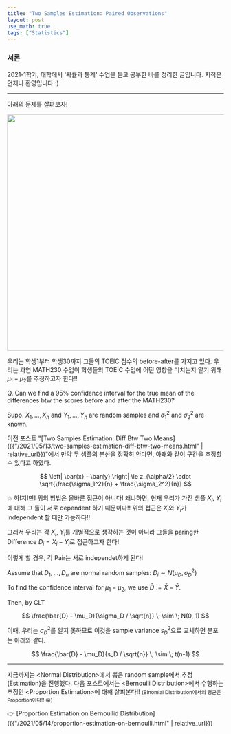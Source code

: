 ```yaml
---
title: "Two Samples Estimation: Paired Observations"
layout: post
use_math: true
tags: ["Statistics"]
---
```


### 서론
2021-1학기, 대학에서 '확률과 통계' 수업을 듣고 공부한 바를 정리한 글입니다. 지적은 언제나 환영입니다 :)

<hr/>

아래의 문제를 살펴보자!

<div class="img-wrapper">
<img src= "{{"/images/probability-and-statistics/paired-observations-example-1.png" | relative_url }}" width=550>
</div>

우리는 학생1부터 학생30까지 그들의 TOEIC 점수의 before-after를 가지고 있다. 우리는 과연 MATH230 수업이 학생들의 TOEIC 수업에 어떤 영향을 미치는지 알기 위해 $\mu_1 - \mu_2$를 추정하고자 한다!!

<div class="light-margine" markdown="1">

Q. Can we find a 95% confidence interval for the true mean of the differences btw the scores before and after the MATH230?

Supp. $X_1, \dots, X_n$ and $Y_1, \dots, Y_n$ are random samples and $\sigma_1^2$ and $\sigma_2^2$ are known.

이전 포스트 "[Two Samples Estimation: Diff Btw Two Means]({{"/2021/05/13/two-samples-estimation-diff-btw-two-means.html" | relative_url}})"에서 만약 두 샘플의 분산을 정확히 안다면, 아래와 같이 구간을 추정할 수 있다고 하였다.

$$
\left| \bar{x} - \bar{y} \right| \le z_{\alpha/2} \cdot \sqrt{\frac{\sigma_1^2}{n} + \frac{\sigma_2^2}{n}}
$$

💥 하!지!만! 위의 방법은 올바른 접근이 아니다! 왜냐하면, <span class="half_HL">현재 우리가 가진 샘플 $X_i$, $Y_i$에 대해 그 둘이 서로 dependent 하기 때문이다!!</span> 위의 접근은 $X_i$와 $Y_i$가 independent 할 때만 가능하다!!

</div>

그래서 우리는 각 $X_i$, $Y_i$를 개별적으로 생각하는 것이 아니라 그들을 paring한 Difference $D_i = X_i - Y_i$로 접근하고자 한다!

이렇게 할 경우, 각 Pair는 서로 independet하게 된다!

Assume that $D_1, \dots, D_n$ are normal random samples: $D_i \sim N(\mu_D, \sigma_D^2)$

To find the confidence interval for $\mu_1 - \mu_2$, we use $\bar{D} := \bar{X} - \bar{Y}$.

Then, by CLT

$$
\frac{\bar{D} - \mu_D}{\sigma_D / \sqrt{n}} \; \sim \; N(0, 1)
$$

이때, 우리는 $\sigma_D^2$를 알지 못하므로 이것을 sample variance $s_D^2$으로 교체하면 분포는 아래와 같다.

$$
\frac{\bar{D} - \mu_D}{s_D / \sqrt{n}} \; \sim \; t(n-1)
$$

<hr/>

지금까지는 \<Normal Distribution\>에서 뽑은 random sample에서 추정(Estimation)을 진행했다. 다음 포스트에서는 \<Bernoulli Distribution\>에서 수행하는 추정인 \<Proportion Estimation\>에 대해 살펴본다!! <small>(Binomial Distribution에서의 평균은 Proportion이다!! 😁)</small>

👉 [Proportion Estimation on Bernoullid Distribution]({{"/2021/05/14/proportion-estimation-on-bernoulli.html" | relative_url}})